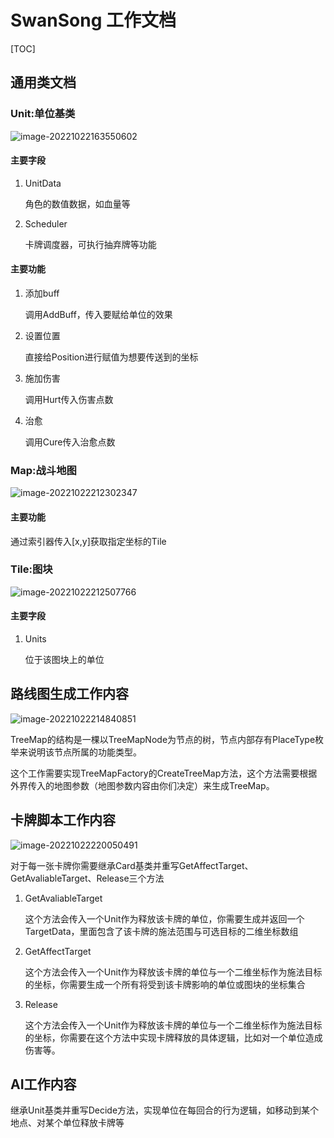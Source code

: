 # SwanSong 工作文档

[TOC]

## 通用类文档

### Unit:单位基类



![image-20221022163550602](C:\Users\14621\AppData\Roaming\Typora\typora-user-images\image-20221022163550602.png)

#### 主要字段

1. UnitData

   角色的数值数据，如血量等

2. Scheduler

   卡牌调度器，可执行抽弃牌等功能

#### 主要功能

1. 添加buff

   调用AddBuff，传入要赋给单位的效果

2. 设置位置

   直接给Position进行赋值为想要传送到的坐标

3. 施加伤害

   调用Hurt传入伤害点数

4. 治愈

   调用Cure传入治愈点数

### Map:战斗地图

![image-20221022212302347](C:\Users\14621\AppData\Roaming\Typora\typora-user-images\image-20221022212302347.png)

#### 主要功能

通过索引器传入[x,y]获取指定坐标的Tile

### Tile:图块

![image-20221022212507766](C:\Users\14621\AppData\Roaming\Typora\typora-user-images\image-20221022212507766.png)

#### 主要字段

1. Units

   位于该图块上的单位

## 路线图生成工作内容

![image-20221022214840851](C:\Users\14621\AppData\Roaming\Typora\typora-user-images\image-20221022214840851.png)

​	TreeMap的结构是一棵以TreeMapNode为节点的树，节点内部存有PlaceType枚举来说明该节点所属的功能类型。	

​	这个工作需要实现TreeMapFactory的CreateTreeMap方法，这个方法需要根据外界传入的地图参数（地图参数内容由你们决定）来生成TreeMap。

## 卡牌脚本工作内容

![image-20221022220050491](C:\Users\14621\AppData\Roaming\Typora\typora-user-images\image-20221022220050491.png)

​	对于每一张卡牌你需要继承Card基类并重写GetAffectTarget、GetAvaliableTarget、Release三个方法

 1. GetAvaliableTarget

    ​	这个方法会传入一个Unit作为释放该卡牌的单位，你需要生成并返回一个TargetData，里面包含了该卡牌的施法范围与可选目标的二维坐标数组

 2. GetAffectTarget

    ​	这个方法会传入一个Unit作为释放该卡牌的单位与一个二维坐标作为施法目标的坐标，你需要生成一个所有将受到该卡牌影响的单位或图块的坐标集合

 3. Release

    ​	这个方法会传入一个Unit作为释放该卡牌的单位与一个二维坐标作为施法目标的坐标，你需要在这个方法中实现卡牌释放的具体逻辑，比如对一个单位造成伤害等。

## AI工作内容

​	继承Unit基类并重写Decide方法，实现单位在每回合的行为逻辑，如移动到某个地点、对某个单位释放卡牌等
